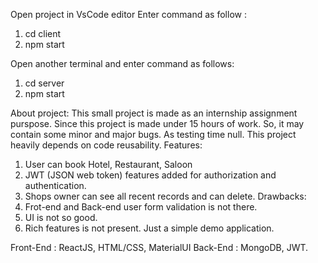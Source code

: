Open project in VsCode editor
Enter command as follow : 
1. cd client
2. npm start

Open another terminal and enter command as follows:
1. cd server
2. npm start

About project:
This small project is made as an internship assignment purspose. Since this project is made under 15 hours of work. So, it may contain some minor and major bugs. As testing time null.
This project heavily depends on code reusability.
Features:
1. User can book Hotel, Restaurant, Saloon
2. JWT (JSON web token) features added for authorization and authentication.
3. Shops owner can see all recent records and can delete.
Drawbacks:
1. Frot-end and Back-end user form validation is not there.
2. UI is not so good.
3. Rich features is not present. Just a simple demo application.

Front-End : ReactJS, HTML/CSS, MaterialUI
Back-End : MongoDB, JWT.
